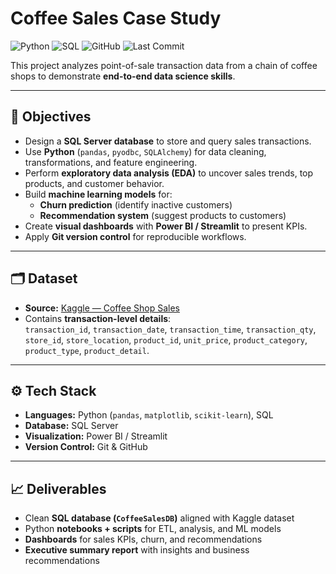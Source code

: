 # Coffee Sales Case Study

![Python](https://img.shields.io/badge/Python-3.11-blue?logo=python)
![SQL](https://img.shields.io/badge/SQL-Server-darkgreen?logo=microsoftsqlserver)
![GitHub](https://img.shields.io/badge/GitHub-repo-black?logo=github)
![Last Commit](https://img.shields.io/github/last-commit/wadewolfie999/CoffeeSalesCaseStudy)

This project analyzes point-of-sale transaction data from a chain of coffee shops to demonstrate **end-to-end data science skills**.

---

## 🔑 Objectives

- Design a **SQL Server database** to store and query sales transactions.
- Use **Python** (`pandas`, `pyodbc`, `SQLAlchemy`) for data cleaning, transformations, and feature engineering.
- Perform **exploratory data analysis (EDA)** to uncover sales trends, top products, and customer behavior.
- Build **machine learning models** for:
  - **Churn prediction** (identify inactive customers)
  - **Recommendation system** (suggest products to customers)
- Create **visual dashboards** with **Power BI / Streamlit** to present KPIs.
- Apply **Git version control** for reproducible workflows.

---

## 🗂️ Dataset

- **Source:** [Kaggle — Coffee Shop Sales](https://www.kaggle.com/datasets/ahmedabbas/coffee-shop-sales)
- Contains **transaction-level details**:  
  `transaction_id`, `transaction_date`, `transaction_time`, `transaction_qty`, `store_id`, `store_location`, `product_id`, `unit_price`, `product_category`, `product_type`, `product_detail`.

---

## ⚙️ Tech Stack

- **Languages:** Python (`pandas`, `matplotlib`, `scikit-learn`), SQL  
- **Database:** SQL Server  
- **Visualization:** Power BI / Streamlit  
- **Version Control:** Git & GitHub  

---

## 📈 Deliverables

- Clean **SQL database (`CoffeeSalesDB`)** aligned with Kaggle dataset
- Python **notebooks + scripts** for ETL, analysis, and ML models
- **Dashboards** for sales KPIs, churn, and recommendations
- **Executive summary report** with insights and business recommendations

